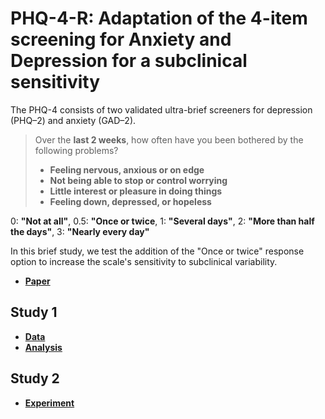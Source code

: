 # PHQ-4-R: Adaptation of the 4-item screening for Anxiety and Depression for a subclinical sensitivity


The PHQ-4 consists of two validated ultra-brief screeners for depression (PHQ–2) and anxiety (GAD–2).

> Over the **last 2 weeks**, how often have you been bothered by the following problems?
>
>   - **Feeling nervous, anxious or on edge**
>   - **Not being able to stop or control worrying**
>   - **Little interest or pleasure in doing things**
>   - **Feeling down, depressed, or hopeless**

0: **"Not at all"**, 0.5: **"Once or twice**, 1: **"Several days"**, 2: **"More than half the days"**, 3: **"Nearly every day"**

In this brief study, we test the addition of the "Once or twice" response option to increase the scale's sensitivity to subclinical variability.

- [**Paper**](https://dominiquemakowski.github.io/PHQ4R/study1/analysis.html)

## Study 1

- [**Data**](https://github.com/RealityBending/IllusionGameReliability/blob/main/data/preprocessed_questionnaires.csv)
- [**Analysis**](https://dominiquemakowski.github.io/PHQ4R/paper/manuscript.pdf)

## Study 2

- [**Experiment**](https://dominiquemakowski.github.io/PHQ4R/study2/experiment/experimenter1.html)


